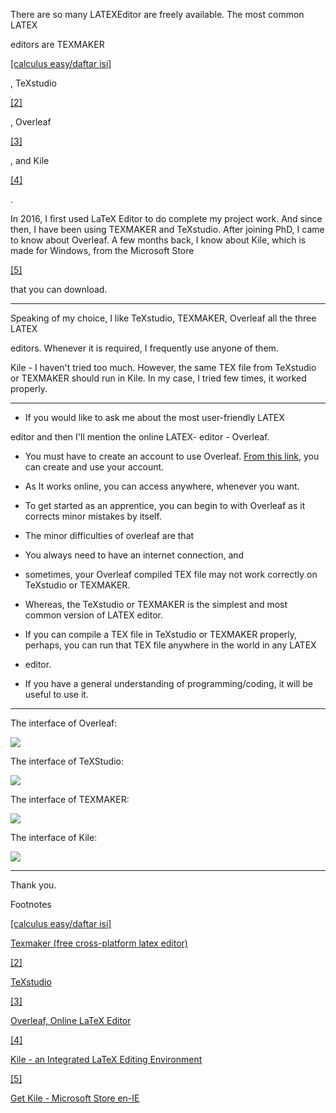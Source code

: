 There are so many LATEXEditor are freely available. The most common LATEX

editors are TEXMAKER

[[calculus easy/daftar isi]](https://www.quora.com/Why-is-it-a-bad-idea-to-use-latex-for-non-technical-documents-like-novels-and-such-Which-software-should-I-use#oEKKx)

, TeXstudio

[[2]](https://www.quora.com/Why-is-it-a-bad-idea-to-use-latex-for-non-technical-documents-like-novels-and-such-Which-software-should-I-use#AWkTL)

, Overleaf

[[3]](https://www.quora.com/Why-is-it-a-bad-idea-to-use-latex-for-non-technical-documents-like-novels-and-such-Which-software-should-I-use#VCIau)

, and Kile

[[4]](https://www.quora.com/Why-is-it-a-bad-idea-to-use-latex-for-non-technical-documents-like-novels-and-such-Which-software-should-I-use#WXtcA)

.

In 2016, I first used LaTeX Editor to do complete my project work. And since then, I have been using TEXMAKER and TeXstudio. After joining PhD, I came to know about Overleaf. A few months back, I know about Kile, which is made for Windows, from the Microsoft Store

[[5]](https://www.quora.com/Why-is-it-a-bad-idea-to-use-latex-for-non-technical-documents-like-novels-and-such-Which-software-should-I-use#NAozW)

that you can download.

---

Speaking of my choice, I like TeXstudio, TEXMAKER, Overleaf all the three LATEX

editors. Whenever it is required, I frequently use anyone of them.

Kile - I haven't tried too much. However, the same TEX file from TeXstudio or TEXMAKER should run in Kile. In my case, I tried few times, it worked properly.

---

- If you would like to ask me about the most user-friendly LATEX

editor and then I'll mention the online LATEX- editor - Overleaf.

- You must have to create an account to use Overleaf. [From this link](https://www.overleaf.com/?r=0e52b224&rm=d&rs=b "www.overleaf.com"), you can create and use your account.

- As It works online, you can access anywhere, whenever you want.
- To get started as an apprentice, you can begin to with Overleaf as it corrects minor mistakes by itself.

- The minor difficulties of overleaf are that

- You always need to have an internet connection, and
- sometimes, your Overleaf compiled TEX file may not work correctly on TeXstudio or TEXMAKER.

- Whereas, the TeXstudio or TEXMAKER is the simplest and most common version of LATEX editor.

- If you can compile a TEX file in TeXstudio or TEXMAKER properly, perhaps, you can run that TEX file anywhere in the world in any LATEX

- editor.
- If you have a general understanding of programming/coding, it will be useful to use it.

---

The interface of Overleaf:

![](https://qph.cf2.quoracdn.net/main-qimg-208e3ecc622329f9c920166c43a840ff-pjlq)

The interface of TeXStudio:

![](https://qph.cf2.quoracdn.net/main-qimg-cfd5cb9f0237f309a2a5c4ca736496aa-pjlq)

The interface of TEXMAKER:

![](https://qph.cf2.quoracdn.net/main-qimg-e4fc942738f68298f99938c94ddad727-pjlq)

The interface of Kile:

![](https://qph.cf2.quoracdn.net/main-qimg-84acc299b9c8066828ab3bf7bd37a56d-pjlq)

---

Thank you.

Footnotes

[[calculus easy/daftar isi]](https://www.quora.com/Why-is-it-a-bad-idea-to-use-latex-for-non-technical-documents-like-novels-and-such-Which-software-should-I-use#cite-oEKKx)

[Texmaker (free cross-platform latex editor)](https://xm1math.net/texmaker/download.html)

[[2]](https://www.quora.com/Why-is-it-a-bad-idea-to-use-latex-for-non-technical-documents-like-novels-and-such-Which-software-should-I-use#cite-AWkTL)

[TeXstudio](https://www.texstudio.org/)

[[3]](https://www.quora.com/Why-is-it-a-bad-idea-to-use-latex-for-non-technical-documents-like-novels-and-such-Which-software-should-I-use#cite-VCIau)

[Overleaf, Online LaTeX Editor](https://www.overleaf.com/?r=0e52b224&rm=d&rs=b)

[[4]](https://www.quora.com/Why-is-it-a-bad-idea-to-use-latex-for-non-technical-documents-like-novels-and-such-Which-software-should-I-use#cite-WXtcA)

[Kile - an Integrated LaTeX Editing Environment](https://kile.sourceforge.io/download.php)

[[5]](https://www.quora.com/Why-is-it-a-bad-idea-to-use-latex-for-non-technical-documents-like-novels-and-such-Which-software-should-I-use#cite-NAozW)

[Get Kile - Microsoft Store en-IE](https://www.microsoft.com/en-ie/p/kile/9pmbng78pfk3?rtc=1&activetab=pivot%3Aoverviewtab)